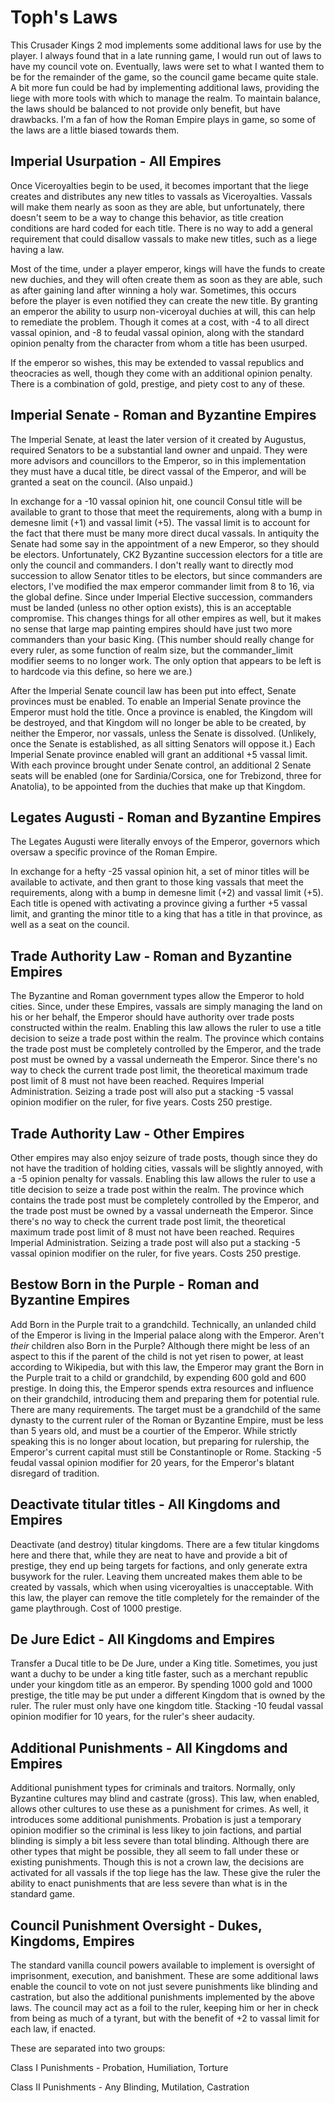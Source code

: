 # Toph's Laws
This Crusader Kings 2 mod implements some additional laws for use by the player. I always found that in a late running game, I would run out of laws to have my council vote on. Eventually, laws were set to what I wanted them to be for the remainder of the game, so the council game became quite stale. A bit more fun could be had by implementing additional laws, providing the liege with more tools with which to manage the realm. To maintain balance, the laws should be balanced to not provide only benefit, but have drawbacks. I'm a fan of how the Roman Empire plays in game, so some of the laws are a little biased towards them.

## Imperial Usurpation - All Empires
Once Viceroyalties begin to be used, it becomes important that the liege creates and distributes any new titles to vassals as Viceroyalties. Vassals will make them nearly as soon as they are able, but unfortunately, there doesn't seem to be a way to change this behavior, as title creation conditions are hard coded for each title. There is no way to add a general requirement that could disallow vassals to make new titles, such as a liege having a law.

Most of the time, under a player emperor, kings will have the funds to create new duchies, and they will often create them as soon as they are able, such as after gaining land after winning a holy war. Sometimes, this occurs before the player is even notified they can create the new title. By granting an emperor the ability to usurp non-viceroyal duchies at will, this can help to remediate the problem. Though it comes at a cost, with -4 to all direct vassal opinion, and -8 to feudal vassal opinion, along with the standard opinion penalty from the character from whom a title has been usurped.

If the emperor so wishes, this may be extended to vassal republics and theocracies as well, though they come with an additional opinion penalty. There is a combination of gold, prestige, and piety cost to any of these.

## Imperial Senate - Roman and Byzantine Empires
The Imperial Senate, at least the later version of it created by Augustus, required Senators to be a substantial land owner and unpaid. They were more advisors and councillors to the Emperor, so in this implementation they must have a ducal title, be direct vassal of the Emperor, and will be granted a seat on the council. (Also unpaid.)

In exchange for a -10 vassal opinion hit, one council Consul title will be available to grant to those that meet the requirements, along with a bump in demesne limit (+1) and vassal limit (+5). The vassal limit is to account for the fact that there must be many more direct ducal vassals. In antiquity the Senate had some say in the appointment of a new Emperor, so they should be electors. Unfortunately, CK2 Byzantine succession electors for a title are only the council and commanders. I don't really want to directly mod succession to allow Senator titles to be electors, but since commanders are electors, I've modified the max emperor commander limit from 8 to 16, via the global define. Since under Imperial Elective succession, commanders must be landed (unless no other option exists), this is an acceptable compromise. This changes things for all other empires as well, but it makes no sense that large map painting empires should have just two more commanders than your basic King. (This number should really change for every ruler, as some function of realm size, but the commander_limit modifier seems to no longer work. The only option that appears to be left is to hardcode via this define, so here we are.)

After the Imperial Senate council law has been put into effect, Senate provinces must be enabled. To enable an Imperial Senate province the Emperor must hold the title. Once a province is enabled, the Kingdom will be destroyed, and that Kingdom will no longer be able to be created, by neither the Emperor, nor vassals, unless the Senate is dissolved. (Unlikely, once the Senate is established, as all sitting Senators will oppose it.) Each Imperial Senate province enabled will grant an additional +5 vassal limit. With each province brought under Senate control, an additional 2 Senate seats will be enabled (one for Sardinia/Corsica, one for Trebizond, three for Anatolia), to be appointed from the duchies that make up that Kingdom.

## Legates Augusti - Roman and Byzantine Empires
The Legates Augusti were literally envoys of the Emperor, governors which oversaw a specific province of the Roman Empire.

In exchange for a hefty -25 vassal opinion hit, a set of minor titles will be available to activate, and then grant to those king vassals that meet the requirements, along with a bump in demesne limit (+2) and vassal limit (+5). Each title is opened with activating a province giving a further +5 vassal limit, and granting the minor title to a king that has a title in that province, as well as a seat on the council.

## Trade Authority Law - Roman and Byzantine Empires
The Byzantine and Roman government types allow the Emperor to hold cities. Since, under these Empires, vassals are simply managing the land on his or her behalf, the Emperor should have authority over trade posts constructed within the realm.
Enabling this law allows the ruler to use a title decision to seize a trade post within the realm. The province which contains the trade post must be completely controlled by the Emperor, and the trade post must be owned by a vassal underneath the Emperor. Since there's no way to check the current trade post limit, the theoretical maximum trade post limit of 8 must not have been reached. Requires Imperial Administration. Seizing a trade post will also put a stacking -5 vassal opinion modifier on the ruler, for five years. Costs 250 prestige.

## Trade Authority Law - Other Empires
Other empires may also enjoy seizure of trade posts, though since they do not have the tradition of holding cities, vassals will be slightly annoyed, with a -5 opinion penalty for vassals. Enabling this law allows the ruler to use a title decision to seize a trade post within the realm. The province which contains the trade post must be completely controlled by the Emperor, and the trade post must be owned by a vassal underneath the Emperor. Since there's no way to check the current trade post limit, the theoretical maximum trade post limit of 8 must not have been reached. Requires Imperial Administration. Seizing a trade post will also put a stacking -5 vassal opinion modifier on the ruler, for five years. Costs 250 prestige.

## Bestow Born in the Purple - Roman and Byzantine Empires
Add Born in the Purple trait to a grandchild. Technically, an unlanded child of the Emperor is living in the Imperial palace along with the Emperor. Aren't *their* children also Born in the Purple? Although there might be less of an aspect to this if the parent of the child is not yet risen to power, at least according to Wikipedia, but with this law, the Emperor may grant the Born in the Purple trait to a child or grandchild, by expending 600 gold and 600 prestige. In doing this, the Emperor spends extra resources and influence on their grandchild, introducing them and preparing them for potential rule. There are many requirements. The target must be a grandchild of the same dynasty to the current ruler of the Roman or Byzantine Empire, must be less than 5 years old, and must be a courtier of the Emperor. While strictly speaking this is no longer about location, but preparing for rulership, the Emperor's current capital must still be Constantinople or Rome. Stacking -5 feudal vassal opinion modifier for 20 years, for the Emperor's blatant disregard of tradition.

## Deactivate titular titles - All Kingdoms and Empires
Deactivate (and destroy) titular kingdoms. There are a few titular kingdoms here and there that, while they are neat to have and provide a bit of prestige, they end up being targets for factions, and only generate extra busywork for the ruler. Leaving them uncreated makes them able to be created by vassals, which when using viceroyalties is unacceptable. With this law, the player can remove the title completely for the remainder of the game playthrough. Cost of 1000 prestige.

## De Jure Edict - All Kingdoms and Empires
Transfer a Ducal title to be De Jure, under a King title. Sometimes, you just want a duchy to be under a king title faster, such as a merchant republic under your kingdom title as an emperor. By spending 1000 gold and 1000 prestige, the title may be put under a different Kingdom that is owned by the ruler. The ruler must only have one kingdom title. Stacking -10 feudal vassal opinion modifier for 10 years, for the ruler's sheer audacity.

## Additional Punishments - All Kingdoms and Empires
Additional punishment types for criminals and traitors. Normally, only Byzantine cultures may blind and castrate (gross). This law, when enabled, allows other cultures to use these as a punishment for crimes. As well, it introduces some additional punishments. Probation is just a temporary opinion modifier so the criminal is less likey to join factions, and partial blinding is simply a bit less severe than total blinding. Although there are other types that might be possible, they all seem to fall under these or existing punishments. Though this is not a crown law, the decisions are activated for all vassals if the top liege has the law. These give the ruler the ability to enact punishments that are less severe than what is in the standard game.

## Council Punishment Oversight - Dukes, Kingdoms, Empires
The standard vanilla council powers available to implement is oversight of imprisonment, execution, and banishment. These are some additional laws enable the council to vote on not just severe punishments like blinding and castration, but also the additional punishments implemented by the above laws. The council may act as a foil to the ruler, keeping him or her in check from being as much of a tyrant, but with the benefit of +2 to vassal limit for each law, if enacted.

These are separated into two groups:

Class I Punishments  - Probation, Humiliation, Torture

Class II Punishments - Any Blinding, Mutilation, Castration

